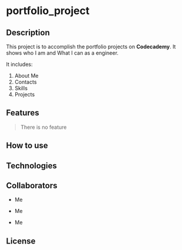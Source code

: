 # portfolio_project
## Description
This project is to accomplish the portfolio projects on **Codecademy**. It shows who I am and What I can as a engineer.

It includes:
1. About Me
2. Contacts
3. Skills
4. Projects
## Features
>There
>is
>no
>feature
## How to use
## Technologies
## Collaborators
+ Me
- Me
* Me
## License
